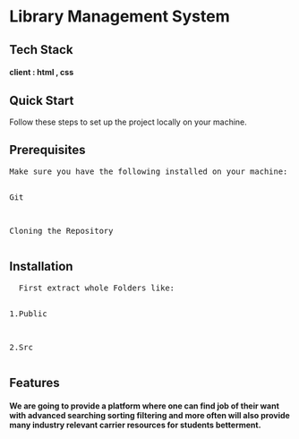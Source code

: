 <h1>Library Management System </h1>
<h2>Tech Stack</h2>
<h4>client : html , css </h4>

<h2>Quick Start</h2>
Follow these steps to set up the project locally on your machine.

<h2>Prerequisites</h2>
<pre>Make sure you have the following installed on your machine:

Git

Cloning the Repository
</pre>
<H2>Installation</H2>
<Pre>
  First extract whole Folders like:

1.Public

2.Src
</Pre>
<h2>Features</h2>
<h4>
  We are going to provide a platform where one can find job of their want with advanced searching sorting filtering and more often will also provide many industry relevant carrier resources for students betterment.
</h4>
